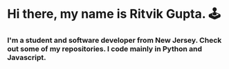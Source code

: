 # Hi there, my name is Ritvik Gupta. 🕹️
### I'm a student and software developer from New Jersey. Check out some of my repositories. I code mainly in Python and Javascript.

<!--
**ritzthecracker/ritzthecracker** is a ✨ _special_ ✨ repository because its `README.md` (this file) appears on your GitHub profile.

Here are some ideas to get you started:

- 🔭 I’m currently working on ...
- 🌱 I’m currently learning ...
- 👯 I’m looking to collaborate on ...
- 🤔 I’m looking for help with ...
- 💬 Ask me about ...
- 📫 How to reach me: ...
- 😄 Pronouns: ...
- ⚡ Fun fact: ...
-->
